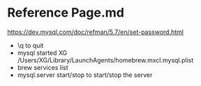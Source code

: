 # Reference Page.md

https://dev.mysql.com/doc/refman/5.7/en/set-password.html
- \q to quit
- mysql started XG   /Users/XG/Library/LaunchAgents/homebrew.mxcl.mysql.plist
- brew services list
- mysql.server start/stop to start/stop the server



